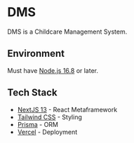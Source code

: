 # DMS
DMS is a Childcare Management System.

## Environment
Must have [Node.js 16.8](https://nodejs.org/) or later.

## Tech Stack

* [NextJS 13](https://beta.nextjs.org/docs) - React Metaframework
* [Tailwind CSS](https://tailwindcss.com/) - Styling
* [Prisma](https://www.prisma.io/) - ORM
* [Vercel](https://vercel.com/) - Deployment